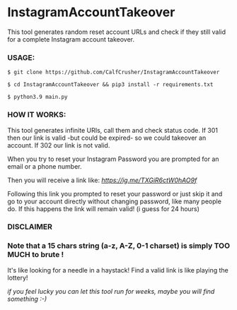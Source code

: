 # InstagramAccountTakeover

This tool generates random reset account URLs and check if they still valid for a complete Instagram account takeover.

### USAGE:

`$ git clone https://github.com/CalfCrusher/InstagramAccountTakeover`

`$ cd InstagramAccountTakeover && pip3 install -r requirements.txt`

`$ python3.9 main.py`

### HOW IT WORKS:

This tool generates infinite URIs, call them and check status code. If 301 then our link is valid -but could be expired- so we could takeover an account. If 302 our link is not valid.

When you try to reset your Instagram Password you are prompted for an email or a phone number.

Then you will receive a link like: *https://ig.me/TXGiR6ctW0hAO9f*

Following this link you prompted to reset your password or just skip it and go to your account directly without changing password, like many people do. If this happens the link will remain valid! (i guess for 24 hours)

### DISCLAIMER

### Note that a 15 chars string (a-z, A-Z, 0-1 charset) is simply TOO MUCH to brute !
It's like looking for a needle in a haystack! Find a valid link is like playing the lottery!

*if you feel lucky you can let this tool run for weeks, maybe you will find something :-)*

